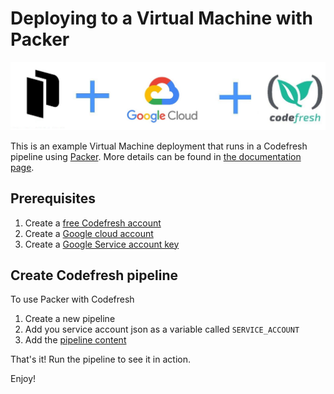 # Deploying to a Virtual Machine with Packer

![Google Cloud plus packer plus Codefresh](gcloud-packer-codefresh.jpg)

This is an example Virtual Machine deployment that runs in a Codefresh pipeline using [Packer](https://www.packer.io/).
More details can be found in [the documentation page](https://codefresh.io/docs/docs/yaml-examples/examples/packer-gcloud).

## Prerequisites

1. Create a [free Codefresh account](https://codefresh.io/docs/docs/getting-started/create-a-codefresh-account/)
1. Create a [Google cloud account](https://cloud.google.com/)
1. Create a [Google Service account key](https://cloud.google.com/iam/docs/creating-managing-service-account-keys)


## Create Codefresh pipeline

To use Packer with Codefresh

1. Create a new pipeline
1. Add you service account json as a variable called `SERVICE_ACCOUNT`
1. Add the [pipeline content](codefresh.yml)

That's it! Run the pipeline to see it in action.


Enjoy!


